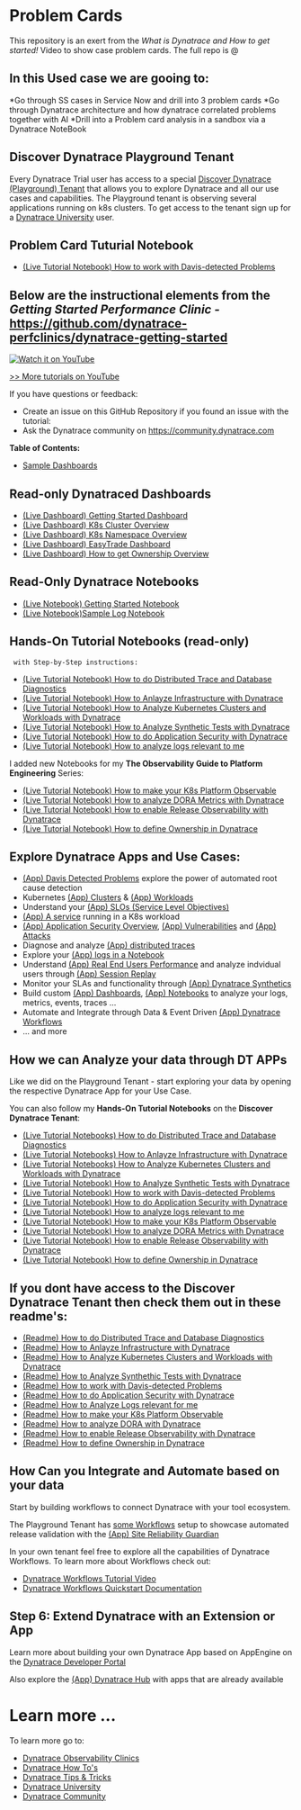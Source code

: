 # Problem Cards 
This repository is an exert from the *What is Dynatrace and How to get started!* Video to show case problem cards.  The full repo is @

## In this Used case we are gooing to:
 *Go through SS cases in Service Now and drill into 3 problem cards
 *Go through Dynatrace architecture and how dynatrace correlated problems together with AI
 *Drill into a Problem card analysis in a sandbox via a Dynatrace NoteBook

## Discover Dynatrace Playground Tenant

Every Dynatrace Trial user has access to a special [Discover Dynatrace (Playground) Tenant](https://wkf10640.apps.dynatrace.com/) that allows you to explore Dynatrace and all our use cases and capabilities.
The Playground tenant is observing several applications running on k8s clusters. To get access to the tenant sign up for a [Dynatrace University](https://www.dynatrace.com/dynatrace-university/) user.

## Problem Card Tuturial Notebook

* [(Live Tutorial Notebook) How to work with Davis-detected Problems](https://wkf10640.apps.dynatrace.com/ui/document/v0/#share=529dc6b6-db2d-4cdc-94fc-d4b5b9146a13)

## Below are the instructional elements from the *Getting Started Performance Clinic -* https://github.com/dynatrace-perfclinics/dynatrace-getting-started

[![Watch it on YouTube](https://img.youtube.com/vi/rw8u3oZ4RdY/0.jpg)](https://www.youtube.com/watch?v=rw8u3oZ4RdY)
 
[>> More tutorials on YouTube](https://bit.ly/dtsaastrial)

If you have questions or feedback:
* Create an issue on this GitHub Repository if you found an issue with the tutorial:
* Ask the Dynatrace community on https://community.dynatrace.com

**Table of Contents:**
* [Sample Dashboards](#Read-only-Dynatraced-Dashboard)


## Read-only Dynatraced Dashboards
* [(Live Dashboard) Getting Started Dashboard](https://wkf10640.apps.dynatrace.com/ui/document/v0/#share=eaa07354-fcf8-4723-8c26-8ca2b0f120a4)
* [(Live Dashboard) K8s Cluster Overview](https://wkf10640.apps.dynatrace.com/ui/document/v0/#share=906052ed-d03c-4a33-a302-6f7e55f5e4bd)
* [(Live Dashboard) K8s Namespace Overview](https://wkf10640.apps.dynatrace.com/ui/document/v0/#share=19014900-50c3-4239-9ffa-3888cef882b4)
* [(Live Dashboard) EasyTrade Dashboard](https://wkf10640.apps.dynatrace.com/ui/document/v0/#share=d2ae8659-2b0a-4b10-9546-5114b2fbf3a6)
* [(Live Dashboard) How to get Ownership Overview](https://wkf10640.apps.dynatrace.com/ui/document/v0/#share=19de7d7b-477e-4134-ba2a-3d1ee776096b)

## Read-Only Dynatrace Notebooks
* [(Live Notebook) Getting Started Notebook](https://wkf10640.apps.dynatrace.com/ui/document/v0/#share=bc440f34-626b-4303-b591-923d722d5600)
* [(Live Notebook)Sample Log Notebook](https://wkf10640.apps.dynatrace.com/ui/document/v0/#share=f90a132b-36fd-4735-9d75-66e5a84a7ea2)

##  Hands-On Tutorial Notebooks (read-only)
     with Step-by-Step instructions:
* [(Live Tutorial Notebook) How to do Distributed Trace and Database Diagnostics](https://wkf10640.apps.dynatrace.com/ui/document/v0/#share=fc1ff600-6819-4aee-b771-0f3219c4532c)
* [(Live Tutorial Notebook) How to Anlayze Infrastructure with Dynatrace](https://wkf10640.apps.dynatrace.com/ui/document/v0/#share=28daf510-286f-4761-b681-659ab072a6f2)
* [(Live Tutorial Notebook) How to Analyze Kubernetes Clusters and Workloads with Dynatrace](https://wkf10640.apps.dynatrace.com/ui/document/v0/#share=b1a22f8e-4e3e-4c5a-90b0-f072b53c5f91)
* [(Live Tutorial Notebook) How to Analyze Synthetic Tests with Dynatrace](https://wkf10640.apps.dynatrace.com/ui/document/v0/#share=8cb9e594-b3c6-482f-b560-4c127cc80688)
* [(Live Tutorial Notebook) How to do Application Security with Dynatrace](https://wkf10640.apps.dynatrace.com/ui/document/v0/#share=73c1c847-5e49-4bdf-9ece-365404fa2e28)
* [(Live Tutorial Notebook) How to analyze logs relevant to me](https://wkf10640.apps.dynatrace.com/ui/document/v0/#share=ad531ecd-ad5d-4249-a095-df5bc8a0a97e)

I added new Notebooks for my **The Observability Guide to Platform Engineering** Series:
* [(Live Tutorial Notebook) How to make your K8s Platform Observable](https://wkf10640.apps.dynatrace.com/ui/document/v0/#share=b82b694c-e137-4654-ac43-36ba212efa62)
* [(Live Tutorial Notebook) How to analyze DORA Metrics with Dynatrace](https://wkf10640.apps.dynatrace.com/ui/document/v0/#share=7f5c269b-48bc-4346-8935-15ccca3bc5ea)
* [(Live Tutorial Notebook) How to enable Release Observability with Dynatrace](https://wkf10640.apps.dynatrace.com/ui/document/v0/#share=b457adab-eea1-43fb-bffe-450e4dbd4649)
* [(Live Tutorial Notebook) How to define Ownership in Dynatrace](https://wkf10640.apps.dynatrace.com/ui/document/v0/#share=6f991064-9a32-454a-b837-2beb8012c0bb)


## Explore Dynatrace Apps and Use Cases:
* [(App) Davis Detected Problems](https://wkf10640.apps.dynatrace.com/ui/apps/dynatrace.classic.problems/ui/problems?gtf=-24h+to+now) explore the power of automated root cause detection
* Kubernetes [(App) Clusters](https://wkf10640.apps.dynatrace.com/ui/apps/dynatrace.classic.kubernetes/ui/kubernetes/KUBERNETES_CLUSTER-279D12C72068548C) & [(App) Workloads](s://wkf10640.apps.dynatrace.com/ui/apps/dynatrace.classic.kubernetes.workloads/ui/entity/list/CLOUD_APPLICATION)
* Understand your [(App) SLOs (Service Level Objectives)](https://wkf10640.apps.dynatrace.com/ui/apps/dynatrace.classic.slo/ui/slo)
* [(App) A service](https://wkf10640.apps.dynatrace.com/ui/apps/dynatrace.classic.kubernetes.workloads/ui/entity/CLOUD_APPLICATION-CA2305D4EC324955) running in a K8s workload 
* [(App) Application Security Overview](https://wkf10640.apps.dynatrace.com/ui/apps/dynatrace.classic.security.overview/ui/security/overview), [(App) Vulnerabilities](https://wkf10640.apps.dynatrace.com/ui/apps/dynatrace.classic.vulnerabilities/ui/security/vulnerabilities) and [(App) Attacks](https://wkf10640.apps.dynatrace.com/ui/apps/dynatrace.classic.attacks/ui/security/attacks)
* Diagnose and analyze [(App) distributed traces](https://wkf10640.apps.dynatrace.com/ui/apps/dynatrace.classic.distributed.traces/ui/diagnostictools/purepaths)
* Explore your [(App) logs in a Notebook](https://wkf10640.apps.dynatrace.com/ui/document/v0/#share=f90a132b-36fd-4735-9d75-66e5a84a7ea2)
* Understand [(App) Real End Users Performance](https://wkf10640.apps.dynatrace.com/ui/apps/dynatrace.classic.frontend/#uemapplications/uemappmetrics;gtf=-24h%20to%20now;gf=all;uemapplicationId=APPLICATION-A97880B9A9D5EAE6) and analyze indvidual users through [(App) Session Replay](https://wkf10640.apps.dynatrace.com/ui/apps/dynatrace.classic.session.segmentation/ui/user-sessions)
* Monitor your SLAs and functionality through [(App) Dynatrace Synthetics](https://wkf10640.apps.dynatrace.com/ui/apps/dynatrace.classic.synthetic/)
* Build custom [(App) Dashboards](https://wkf10640.apps.dynatrace.com/ui/openApp/dynatrace.dashboards/), [(App) Notebooks](https://wkf10640.apps.dynatrace.com/ui/openApp/dynatrace.notebooks/) to analyze your logs, metrics, events, traces ...
* Automate and Integrate through Data & Event Driven [(App) Dynatrace Workflows](https://wkf10640.apps.dynatrace.com/ui/openApp/dynatrace.automations/)
* ... and more

## How we can Analyze your data through DT APPs

Like we did on the Playground Tenant - start exploring your data by opening the respective Dynatrace App for your Use Case.

You can also follow my **Hands-On Tutorial Notebooks** on the **Discover Dynatrace Tenant**:
* [(Live Tutorial Notebooks) How to do Distributed Trace and Database Diagnostics](https://wkf10640.apps.dynatrace.com/ui/document/v0/#share=fc1ff600-6819-4aee-b771-0f3219c4532c)
* [(Live Tutorial Notebooks) How to Anlayze Infrastructure with Dynatrace](https://wkf10640.apps.dynatrace.com/ui/document/v0/#share=28daf510-286f-4761-b681-659ab072a6f2)
* [(Live Tutorial Notebooks) How to Analyze Kubernetes Clusters and Workloads with Dynatrace](https://wkf10640.apps.dynatrace.com/ui/document/v0/#share=b1a22f8e-4e3e-4c5a-90b0-f072b53c5f91)
* [(Live Tutorial Notebook) How to Analyze Synthetic Tests with Dynatrace](https://wkf10640.apps.dynatrace.com/ui/document/v0/#share=8cb9e594-b3c6-482f-b560-4c127cc80688)
* [(Live Tutorial Notebook) How to work with Davis-detected Problems](https://wkf10640.apps.dynatrace.com/ui/document/v0/#share=529dc6b6-db2d-4cdc-94fc-d4b5b9146a13)
* [(Live Tutorial Notebook) How to do Application Security with Dynatrace](https://wkf10640.apps.dynatrace.com/ui/document/v0/#share=73c1c847-5e49-4bdf-9ece-365404fa2e28)
* [(Live Tutorial Notebook) How to analyze logs relevant to me](https://wkf10640.apps.dynatrace.com/ui/document/v0/#share=ad531ecd-ad5d-4249-a095-df5bc8a0a97e)
* [(Live Tutorial Notebook) How to make your K8s Platform Observable](https://wkf10640.apps.dynatrace.com/ui/document/v0/#share=b82b694c-e137-4654-ac43-36ba212efa62)
* [(Live Tutorial Notebook) How to analyze DORA Metrics with Dynatrace](https://wkf10640.apps.dynatrace.com/ui/document/v0/#share=7f5c269b-48bc-4346-8935-15ccca3bc5ea)
* [(Live Tutorial Notebook) How to enable Release Observability with Dynatrace](https://wkf10640.apps.dynatrace.com/ui/document/v0/#share=b457adab-eea1-43fb-bffe-450e4dbd4649)
* [(Live Tutorial Notebook) How to define Ownership in Dynatrace](https://wkf10640.apps.dynatrace.com/ui/document/v0/#share=6f991064-9a32-454a-b837-2beb8012c0bb)



## If you **dont have access** to the Discover Dynatrace Tenant then **check them out in these readme's**:
* [(Readme) How to do Distributed Trace and Database Diagnostics](./how-to-diagnostics/how-to-distributed-trace-database.md)
* [(Readme) How to Anlayze Infrastructure with Dynatrace](./how-to-diagnostics/how-to-analyze-infrastructure.md)
* [(Readme) How to Analyze Kubernetes Clusters and Workloads with Dynatrace](./how-to-diagnostics/how-to-analyze-k8s.md)
* [(Readme) How to Analyze Synthethic Tests with Dynatrace](./how-to-diagnostics/how-to-analyze-synthetic.md)
* [(Readme) How to work with Davis-detected Problems](./how-to-diagnostics/how-to-analyze-problems.md)
* [(Readme) How to do Application Security with Dynatrace](./how-to-diagnostics/how-to-analyze-appsec.md)
* [(Readme) How to Analyze Logs relevant for me](./how-to-diagnostics/how-to-analyze-logs-relevant-forme.md)
* [(Readme) How to make your K8s Platform Observable](./how-to-diagnostics/how-to-analyze-platform-k8s.md)
* [(Readme) How to analyze DORA with Dynatrace](./how-to-diagnostics/how-to-analyze-dora.md)
* [(Readme) How to enable Release Observability with Dynatrace](./how-to-diagnostics/how-to-release-observability.md)
* [(Readme) How to define Ownership in Dynatrace](./how-to-diagnostics/how-to-define-ownership.md)


## How Can you Integrate and Automate based on your data

Start by building workflows to connect Dynatrace with your tool ecosystem.

The Playground Tenant has [some Workflows](https://wkf10640.apps.dynatrace.com/ui/apps/dynatrace.automations/workflows) setup to showcase automated release validation with the [(App) Site Reliability Guardian](https://wkf10640.apps.dynatrace.com/ui/apps/dynatrace.site.reliability.guardian/)

In your own tenant feel free to explore all the capabilities of Dynatrace Workflows.
To learn more about Workflows check out:
* [Dynatrace Workflows Tutorial Video](https://www.youtube.com/watch?v=W3dt8LFsEdQ)
* [Dynatrace Workflows Quickstart Documentation](https://www.dynatrace.com/support/help/platform-modules/cloud-automation/workflows/quickstart)

## Step 6: Extend Dynatrace with an Extension or App

Learn more about building your own Dynatrace App based on AppEngine on the [Dynatrace Developer Portal](https://developer.dynatrace.com)

Also explore the [(App) Dynatrace Hub](https://wkf10640.apps.dynatrace.com/ui/apps/dynatrace.hub/) with apps that are already available

# Learn more ...

To learn more go to:
* [Dynatrace Observability Clinics](https://bit.ly/oneagenttutorials)
* [Dynatrace How To's](https://bit.ly/dthowto)
* [Dynatrace Tips & Tricks](https://bit.ly/dttipstricks)
* [Dynatrace University](https://university.dynatrace.com)
* [Dynatrace Community](https://community.dynatrace.com)
